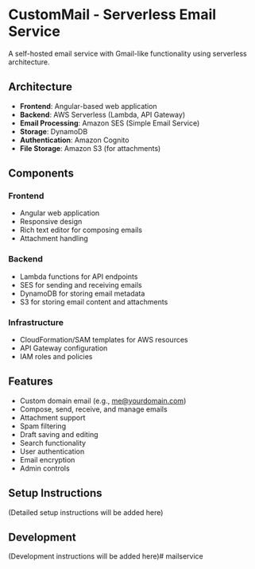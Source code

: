 # CustomMail - Serverless Email Service

A self-hosted email service with Gmail-like functionality using serverless architecture.

## Architecture

- **Frontend**: Angular-based web application
- **Backend**: AWS Serverless (Lambda, API Gateway)
- **Email Processing**: Amazon SES (Simple Email Service)
- **Storage**: DynamoDB
- **Authentication**: Amazon Cognito
- **File Storage**: Amazon S3 (for attachments)

## Components

### Frontend
- Angular web application
- Responsive design
- Rich text editor for composing emails
- Attachment handling

### Backend
- Lambda functions for API endpoints
- SES for sending and receiving emails
- DynamoDB for storing email metadata
- S3 for storing email content and attachments

### Infrastructure
- CloudFormation/SAM templates for AWS resources
- API Gateway configuration
- IAM roles and policies

## Features

- Custom domain email (e.g., me@yourdomain.com)
- Compose, send, receive, and manage emails
- Attachment support
- Spam filtering
- Draft saving and editing
- Search functionality
- User authentication
- Email encryption
- Admin controls

## Setup Instructions

(Detailed setup instructions will be added here)

## Development

(Development instructions will be added here)# mailservice
